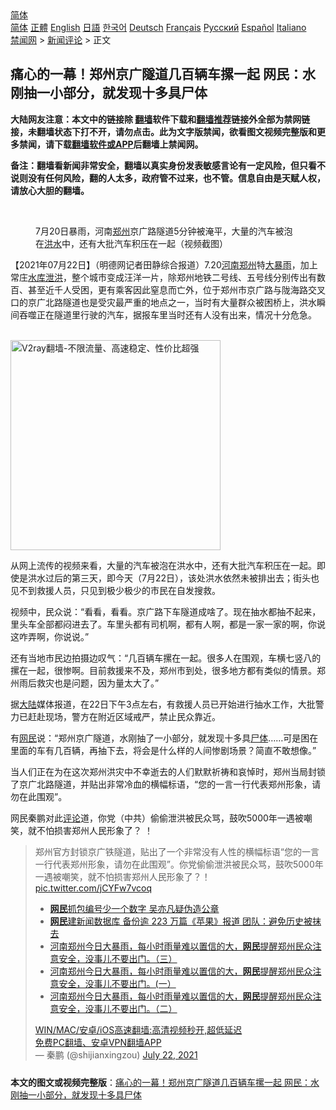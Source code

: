  <!-- 面包屑导航 --> <div class="breadcrumb"><!-- GTranslate: https://gtranslate.io/ -->  <div class="switcher notranslate">  <div class="selected">  <a href="#" onclick="return false;"> 简体</a>  </div>  <div class="option">  <a href="https://www.bannedbook.org" onclick="doGTranslate('zh-CN|zh-CN');jQuery('div.switcher div.selected a').html(jQuery(this).html());return false;" title="简体中文" class="nturl selected"> 简体</a>  <a href="https://www.bannedbook.org/zh-tw/" onclick="doGTranslate('zh-CN|zh-TW');jQuery('div.switcher div.selected a').html(jQuery(this).html());return false;" title="繁體中文" class="nturl"> 正體</a>  <a href="https://www.bannedbook.org/en/" onclick="doGTranslate('zh-CN|en');jQuery('div.switcher div.selected a').html(jQuery(this).html());return false;" title="English" class="nturl"> English</a>  <a href="https://www.bannedbook.org/ja/" onclick="doGTranslate('zh-CN|ja');jQuery('div.switcher div.selected a').html(jQuery(this).html());return false;" title="日本語" class="nturl"> 日語</a>  <a href="https://www.bannedbook.org/ko/" onclick="doGTranslate('zh-CN|ko');jQuery('div.switcher div.selected a').html(jQuery(this).html());return false;" title="한국어" class="nturl"> 한국어</a>  <a href="https://www.bannedbook.org/de/" onclick="doGTranslate('zh-CN|de');jQuery('div.switcher div.selected a').html(jQuery(this).html());return false;" title="Deutsch" class="nturl"> Deutsch</a>  <a href="https://www.bannedbook.org/fr/" onclick="doGTranslate('zh-CN|fr');jQuery('div.switcher div.selected a').html(jQuery(this).html());return false;" title="Français" class="nturl"> Français</a>  <a href="https://www.bannedbook.org/ru/" onclick="doGTranslate('zh-CN|ru');jQuery('div.switcher div.selected a').html(jQuery(this).html());return false;" title="Русский" class="nturl"> Русский</a>  <a href="https://www.bannedbook.org/es/" onclick="doGTranslate('zh-CN|es');jQuery('div.switcher div.selected a').html(jQuery(this).html());return false;" title="Español" class="nturl"> Español</a>  <a href="https://www.bannedbook.org/it/" onclick="doGTranslate('zh-CN|it');jQuery('div.switcher div.selected a').html(jQuery(this).html());return false;" title="Italiano" class="nturl"> Italiano</a>  </div>  </div>      <div class='breadcrumb-sub'><!-- Breadcrumb NavXT 6.3.0 --> <a href="https://www.bannedbook.org/" class="home">禁闻网</a> &gt; <a href="https://www.bannedbook.org/bnews/comments/" class="category">新闻评论</a> &gt; 正文</div></div><h2>痛心的一幕！郑州京广隧道几百辆车摞一起 网民：水刚抽一小部分，就发现十多具尸体</h2> <p class="notice"><b>大陆网友注意：本文中的链接除 <a href="https://github.com/bannedbook/fanqiang" >翻墙</a>软件下载和<a href="https://github.com/killgcd/justmysocks/blob/master/README.md">翻墙推荐</a>链接外全部为禁网链接，未翻墙状态下打不开，请勿点击。此为文字版禁闻，欲看图文视频完整版和更多禁闻，请下载<a href="https://github.com/bannedbook/fanqiang">翻墙软件或APP</a>后翻墙上禁闻网。</p><p>备注：翻墙看新闻非常安全，翻墙以真实身份发表敏感言论有一定风险，但只看不说则没有任何风险，翻的人太多，政府管不过来，也不管。信息自由是天赋人权，请放心大胆的翻墙。</b></p>  <div class="entry"> <br /> <figure><a href="https://i1.wp.com/upload-images-bucket-v64rleca837do.s3.eu-west-1.amazonaws.com/wp-content/uploads/2021/07/22172822/Screen-Shot-2021-07-22-at-13.27.16.png?fit=1664%2C1074&#038;ssl=1" data-caption="7月20日暴雨，河南郑州京广路隧道5分钟被淹平，大量的汽车被泡在洪水中，还有大批汽车积压在一起（视频截图）"></a><figcaption class="wp-caption-text">7月20日暴雨，河南<a href="https://www.bannedbook.org/bnews/tag/%e9%83%91%e5%b7%9e/" class="st_tag internal_tag" rel="tag" title="标签 郑州 下的日志">郑州</a>京广路隧道5分钟被淹平，大量的汽车被泡在<a href="https://www.bannedbook.org/bnews/tag/%e6%b4%aa%e6%b0%b4/" class="st_tag internal_tag" rel="tag" title="标签 洪水 下的日志">洪水</a>中，还有大批汽车积压在一起（视频截图）</figcaption></figure> <p>【2021年07月22日】（明德网记者田静综合报道）7.20<a href="https://www.bannedbook.org/bnews/tag/%E6%B2%B3%E5%8D%97%E9%83%91%E5%B7%9E/" class="st_tag internal_tag" rel="tag" title="标签 河南郑州 下的日志">河南郑州</a>特<a href="https://www.bannedbook.org/bnews/tag/%e5%a4%a7%e6%9a%b4%e9%9b%a8/" class="st_tag internal_tag" rel="tag" title="标签 大暴雨 下的日志">大暴雨</a>，加上常庄<a href="https://www.bannedbook.org/bnews/tag/%E6%B0%B4%E5%BA%93%E6%B3%84%E6%B4%AA/" class="st_tag internal_tag" rel="tag" title="标签 水库泄洪 下的日志">水库泄洪</a>，整个城市变成汪洋一片，除郑州地铁二号线、五号线分别传出有数百、甚至近千人受困，更有乘客因此窒息而亡外，位于郑州市京广路与陇海路交叉口的京广北路隧道也是受灾最严重的地点之一，当时有大量群众被困桥上，洪水瞬间吞噬正在隧道里行驶的汽车，据报车里当时还有人没有出来，情况十分危急。</p> <p></p>  <p><br/><a href="https://github.com/bannedbook/fanqiang/wiki/V2ray%E6%9C%BA%E5%9C%BA"><img src="https://raw.githubusercontent.com/bannedbook/fanqiang/master/v2ss/images/v2free.jpg" width="336" alt="V2ray翻墙-不限流量、高速稳定、性价比超强"></a><br/></p> <p>从网上流传的视频来看，大量的汽车被泡在洪水中，还有大批汽车积压在一起。即使是洪水过后的第三天，即今天（7月22日），该处洪水依然未被排出去；街头也见不到救援人员，只见到极少极少的市民在自发搜救。</p>  <p>视频中，民众说：“看看，看看。京广路下车隧道成啥了。现在抽水都抽不起来，里头车全部都闷进去了。车里头都有司机啊，都有人啊，都是一家一家的啊，你说这咋弄啊，你说说。”</p> <p>还有当地市民边拍摄边叹气：“几百辆车摞在一起。很多人在围观，车横七竖八的摞在一起，很惨啊。目前救援来不及，郑州市到处，很多地方都有类似的情景。郑州雨后救灾也是问题，因为量太大了。”</p>  <p>据<span class='wp_keywordlink_affiliate'><a href="https://www.bannedbook.org/" title="大陆" target="_blank">大陆</a></span>媒体报道，在22日下午3点左右，有救援人员已开始进行抽水工作，大批警力已赶赴现场，警方在附近区域戒严，禁止民众靠近。</p> <p>有<a href="https://www.bannedbook.org/bnews/tag/%e7%bd%91%e6%b0%91/" class="st_tag internal_tag" rel="tag" title="标签 网民 下的日志">网民</a>说：“郑州京广隧道，水刚抽了一小部分，就发现十多具<a href="https://www.bannedbook.org/bnews/tag/%E5%B0%B8%E4%BD%93/" class="st_tag internal_tag" rel="tag" title="标签 尸体 下的日志">尸体</a>……可是困在里面的车有几百辆，再抽下去，将会是什么样的人间惨剧场景？简直不敢想像。”</p>  <p>当人们正在为在这次郑州洪灾中不幸逝去的人们默默祈祷和哀悼时，郑州当局封锁了京广北路隧道，并贴出非常冷血的横幅标语，“您的一言一行代表郑州形象，请勿在此围观”。</p> <p>网民秦鹏对此<span class='wp_keywordlink_affiliate'><a href="https://www.bannedbook.org/bnews/comments/" title="新闻评论" target="_blank">评论</a></span>道，你党（中共）偷偷泄洪被民众骂，鼓吹5000年一遇被嘲笑，就不怕损害郑州人民形象了？ ！</p> <blockquote class="twitter-tweet" data-width="550" data-dnt="true"> 郑州官方封锁京广铁隧道，贴出了一个非常没有人性的横幅标语“您的一言一行代表郑州形象，请勿在此围观”。你党偷偷泄洪被民众骂，鼓吹5000年一遇被嘲笑，就不怕损害郑州人民形象了？！ <a href="https://t.co/jCYFw7vcoq">pic.twitter.com/jCYFw7vcoq</a><br/> <ul class='op-related-articles' title='相关阅读'> <li><a href='https://www.bannedbook.org/bnews/yule/20210722/1591919.html' target='_blank'><b>网民</b>抓包编号少一个数字 吴亦凡疑伪造公章</a></li> <li><a href='https://www.bannedbook.org/bnews/comments/20210722/1591655.html' target='_blank'><b>网民</b>建新闻数据库 备份逾 223 万篇《苹果》报道 团队：避免历史被抹去</a></li> <li><a href='https://www.bannedbook.org/bnews/bannedvideo/20210721/1591017.html' target='_blank'>河南郑州今日大暴雨，每小时雨量难以置信的大，<b>网民</b>提醒郑州民众注意安全，没事儿不要出门。（三）</a></li> <li><a href='https://www.bannedbook.org/bnews/bannedvideo/20210721/1591006.html' target='_blank'>河南郑州今日大暴雨，每小时雨量难以置信的大，<b>网民</b>提醒郑州民众注意安全，没事儿不要出门。(一）</a></li> <li><a href='https://www.bannedbook.org/bnews/bannedvideo/20210721/1590949.html' target='_blank'>河南郑州今日大暴雨，每小时雨量难以置信的大，<b>网民</b>提醒郑州民众注意安全，没事儿不要出门。（二）</a></li> </ul>  <a href="https://github.com/bannedbook/fanqiang/wiki/V2ray%E6%9C%BA%E5%9C%BA" target="_blank">WIN/MAC/安卓/iOS高速翻墙:高清视频秒开,超低延迟</a><br/> <a href="https://github.com/bannedbook/fanqiang/wiki/%E7%A6%81%E9%97%BB%E7%BD%91%E5%AE%89%E5%8D%93%E7%BF%BB%E5%A2%99%E6%96%B0%E9%97%BBAPP" target="_blank">免费PC翻墙、安卓VPN翻墙APP</a><br/>&mdash; 秦鹏 (@shijianxingzou) <a href="https://twitter.com/shijianxingzou/status/1418237055851798530?ref_src=twsrc%5Etfw">July 22, 2021</a><br/> </blockquote> </p><a name='sharetosocial'></a>  <div style="margin-bottom:5px;padding-bottom:5px;clear:both"> <div id="archive-pix-1" class="banner-ads"> <!-- AuctionX Display platform tag START --> <div id="26318x728x90x621x_ADSLOT2" clicktrack="%%CLICK_URL_ESC%%"></div> <!-- AuctionX Display platform tag END --> </div> <div id="archive-pix-2" class="banner-ads"> <!-- AuctionX Display platform tag START --> <div id="26315x300x250x621x_ADSLOT2" clicktrack="%%CLICK_URL_ESC%%"></div> <!-- AuctionX Display platform tag END --> </div> </div>  <div id="archive-pix-1" class="banner-ads"> <!-- AuctionX Display platform tag START --> <div id="26318x728x90x621x_ADSLOT3" clicktrack="%%CLICK_URL_ESC%%"></div> <!-- AuctionX Display platform tag END --> </div> <div><b>本文的图文或视频完整版</b>：<a href='https://www.bannedbook.org/bnews/comments/20210723/1592353.html'>痛心的一幕！郑州京广隧道几百辆车摞一起 网民：水刚抽一小部分，就发现十多具尸体</a></div>  </div><!--END ENTRY--> 